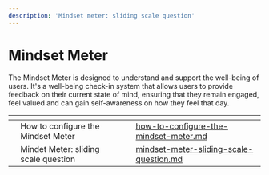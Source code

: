 ```yaml
---
description: 'Mindset meter: sliding scale question'
---
```


# Mindset Meter

The Mindset Meter is designed to understand and support the well-being of users. It's a well-being check-in system that allows users to provide feedback on their current state of mind, ensuring that they remain engaged, feel valued and can gain self-awareness on how they feel that day.

<table data-view="cards"><thead><tr><th></th><th></th><th></th><th data-hidden data-card-target data-type="content-ref"></th></tr></thead><tbody><tr><td></td><td>How to configure the Mindset Meter </td><td></td><td><a href="how-to-configure-the-mindset-meter.md">how-to-configure-the-mindset-meter.md</a></td></tr><tr><td></td><td>Mindet Meter: sliding scale question</td><td></td><td><a href="mindset-meter-sliding-scale-question.md">mindset-meter-sliding-scale-question.md</a></td></tr></tbody></table>
